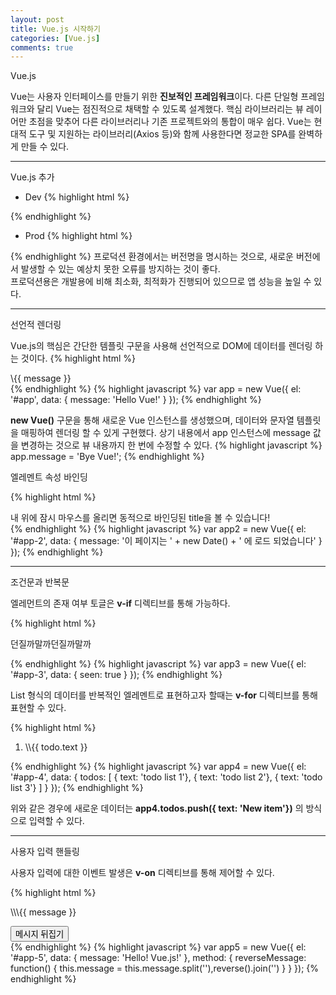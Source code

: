 ```yaml
---
layout: post
title: Vue.js 시작하기
categories: [Vue.js]
comments: true
---
```


Vue.js

Vue는 사용자 인터페이스를 만들기 위한 **진보적인 프레임워크**이다. 다른 단일형 프레임워크와 달리 Vue는 점진적으로 채택할 수 있도록 설계했다. 핵심 라이브러리는 뷰 레이어만 초점을 맞추어 다른 라이브러리나 기존 프로젝트와의 통합이 매우 쉽다. Vue는 현대적 도구 및 지원하는 라이브러리(Axios 등)와 함께 사용한다면 정교한 SPA를 완벽하게 만들 수 있다.

-------------

Vue.js 추가

- Dev
{% highlight html %}
<script src="https://cdn.jsdelivr.net/npm/vue/dist/vue.js"></script>
{% endhighlight %}

- Prod
{% highlight html %}
<script src="https://cdn.jsdelivr.net/npm/vue@2.6.0"></script>
{% endhighlight %}
프로덕션 환경에서는 버전명을 명시하는 것으로, 새로운 버전에서 발생할 수 있는 예상치 못한 오류를 방지하는 것이 좋다.  
프로덕션용은 개발용에 비해 최소화, 최적화가 진행되어 있으므로 앱 성능을 높일 수 있다.

-------------

선언적 렌더링

Vue.js의 핵심은 간단한 템플릿 구문을 사용해 선언적으로 DOM에 데이터를 렌더링 하는 것이다.
{% highlight html %}
<div id="app">
    \{{ message }}
</div>
{% endhighlight %}
{% highlight javascript %}
var app = new Vue({
    el: '#app',
    data: {
        message: 'Hello Vue!'
    }
});
{% endhighlight %}

**new Vue()** 구문을 통해 새로운 Vue 인스턴스를 생성했으며, 데이터와 문자열 템플릿을 매핑하여 렌더링 할 수 있게 구현했다. 상기 내용에서 app 인스턴스에 message 값을 변경하는 것으로 뷰 내용까지 한 번에 수정할 수 있다.
{% highlight javascript %}
app.message = 'Bye Vue!';
{% endhighlight %}

엘레멘트 속성 바인딩

{% highlight html %}
<div id="app-2">
    <span v-bind:title="message">
        내 위에 잠시 마우스를 올리면 동적으로 바인딩된 title을 볼 수 있습니다!
    </span>
</div>
{% endhighlight %}
{% highlight javascript %}
var app2 = new Vue({
    el: '#app-2',
    data: {
        message: '이 페이지는 ' + new Date() + ' 에 로드 되었습니다'
    }
});
{% endhighlight %}

-------------

조건문과 반복문

엘레먼트의 존재 여부 토글은 **v-if** 디렉티브를 통해 가능하다.

{% highlight html %}
<div id="app-3">
    <p v-if="seen">던질까말까던질까말까</p>
</div>
{% endhighlight %}
{% highlight javascript %}
var app3 = new Vue({
    el: '#app-3',
    data: {
        seen: true
    }
});
{% endhighlight %}

List 형식의 데이터를 반복적인 엘레멘트로 표현하고자 할때는 **v-for** 디렉티브를 통해 표현할 수 있다.

{% highlight html %}
<div id="app-4">
    <ol>
        <li v-for="todo in todos">
            \\{{ todo.text }}
        </li>
    </ol>
</div>
{% endhighlight %}
{% highlight javascript %}
var app4 = new Vue({
    el: '#app-4',
    data: {
        todos: [
            { text: 'todo list 1'},
            { text: 'todo list 2'},
            { text: 'todo list 3'}
        ]
    }
});
{% endhighlight %}

위와 같은 경우에 새로운 데이터는 **app4.todos.push({ text: 'New item'})** 의 방식으로 입력할 수 있다.

-------------

사용자 입력 핸들링

사용자 입력에 대한 이벤트 발생은 **v-on** 디렉티브를 통해 제어할 수 있다.

{% highlight html %}
<div id="app-5">
    <p>\\\{{ message }}</p>
    <button v-on:click="reverseMessage">메시지 뒤집기</div>
</div>
{% endhighlight %}
{% highlight javascript %}
var app5 = new Vue({
    el: '#app-5',
    data: {
        message: 'Hello! Vue.js!'
    },
    method: {
        reverseMessage: function() {
            this.message = this.message.split(''),reverse().join('')
        }
    }
});
{% endhighlight %}
